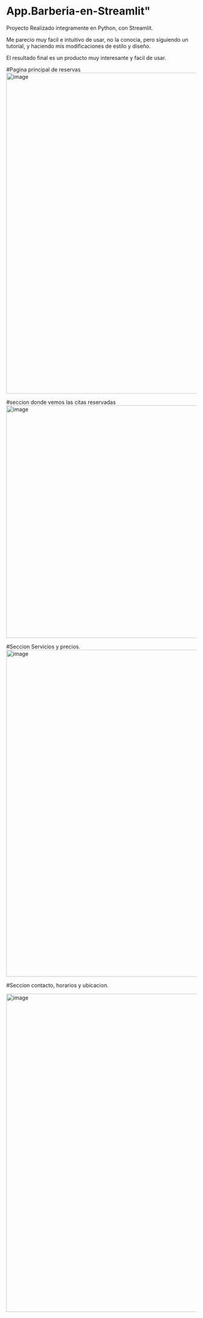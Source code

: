 # App.Barberia-en-Streamlit" 
Proyecto Realizado integramente en Python, con Streamlit. 

Me parecio muy facil e intuitivo de usar, no la conocia, pero siguiendo un tutorial, y haciendo mis modificaciones de estilo y diseño.

El resultado final es un producto muy interesante y facil de usar.

#Pagina principal de reservas
<img width="829" height="848" alt="image" src="https://github.com/user-attachments/assets/778d6e90-8d00-420a-befe-fb1f6383e310" />

#seccion donde vemos las citas reservadas
<img width="797" height="615" alt="image" src="https://github.com/user-attachments/assets/2e71b626-d6d8-4319-88f9-aaa99ceec433" />

#Seccion Servicios y precios.
<img width="861" height="864" alt="image" src="https://github.com/user-attachments/assets/32d66e5b-215a-4308-a62e-28421bb81fe5" />

#Seccion contacto, horarios y ubicacion.

<img width="615" height="841" alt="image" src="https://github.com/user-attachments/assets/08474f61-588a-4661-a67c-480aff87e433" /> 

